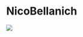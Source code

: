 # NicoBellanich
<img src="https://img.shields.io/badge/linkedin-%230077B5.svg?&style=for-the-badge&logo=linkedin&logoColor=white" />

